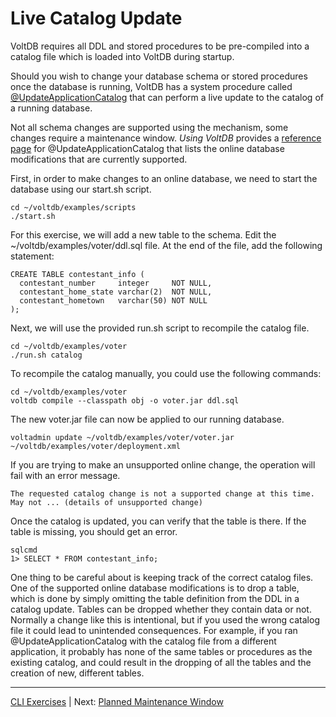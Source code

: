 # Live Catalog Update #

VoltDB requires all DDL and stored procedures to be pre-compiled into a catalog file which is loaded into VoltDB during startup.  

Should you wish to change your database schema or stored procedures once the database is running, VoltDB has a system procedure called [@UpdateApplicationCatalog](http://community.voltdb.com/docs/UsingVoltDB/sysprocupdateappcatalog) that can perform a live update to the catalog of a running database.  

Not all schema changes are supported using the mechanism, some changes require a maintenance window.  *Using VoltDB* provides a [reference page](http://community.voltdb.com/docs/UsingVoltDB/sysprocupdateappcatalog) for @UpdateApplicationCatalog that lists the online database modifications that are currently supported.

First, in order to make changes to an online database, we need to start the database using our start.sh script.

    cd ~/voltdb/examples/scripts
    ./start.sh

For this exercise, we will add a new table to the schema.  Edit the ~/voltdb/examples/voter/ddl.sql file.  At the end of the file, add the following statement:

    CREATE TABLE contestant_info (
      contestant_number     integer     NOT NULL,
      contestant_home_state varchar(2)  NOT NULL,
      contestant_hometown   varchar(50) NOT NULL
    );

Next, we will use the provided run.sh script to recompile the catalog file.

    cd ~/voltdb/examples/voter
    ./run.sh catalog

To recompile the catalog manually, you could use the following commands:

    cd ~/voltdb/examples/voter
    voltdb compile --classpath obj -o voter.jar ddl.sql

The new voter.jar file can now be applied to our running database.

    voltadmin update ~/voltdb/examples/voter/voter.jar ~/voltdb/examples/voter/deployment.xml

If you are trying to make an unsupported online change, the operation will fail with an error message.

    The requested catalog change is not a supported change at this time.  
    May not ... (details of unsupported change)

Once the catalog is updated, you can verify that the table is there.  If the table is missing, you should get an error.

    sqlcmd
    1> SELECT * FROM contestant_info;

One thing to be careful about is keeping track of the correct catalog files.  One of the supported online database modifications is to drop a table, which is done by simply omitting the table definition from the DDL in a catalog update.  Tables can be dropped whether they contain data or not.  Normally a change like this is intentional, but if you used the wrong catalog file it could lead to unintended consequences.  For example, if you ran @UpdateApplicationCatalog with the catalog file from a different application, it probably has none of the same tables or procedures as the existing catalog, and could result in the dropping of all the tables and the creation of new, different tables.

-------------------------

[CLI Exercises](ops_exercises_cli.md) | Next: [Planned Maintenance Window](ex_cli_05_maintenance.md)
